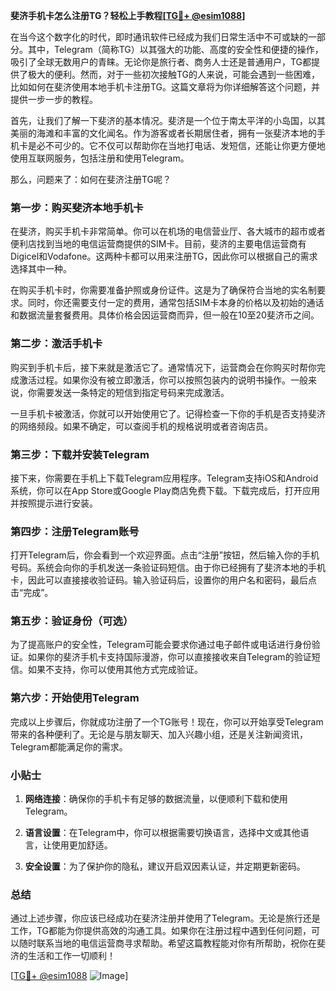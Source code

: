 **斐济手机卡怎么注册TG？轻松上手教程[[TG💪+ @esim1088](https://t.me/s/esim1088)]**

在当今这个数字化的时代，即时通讯软件已经成为我们日常生活中不可或缺的一部分。其中，Telegram（简称TG）以其强大的功能、高度的安全性和便捷的操作，吸引了全球无数用户的青睐。无论你是旅行者、商务人士还是普通用户，TG都提供了极大的便利。然而，对于一些初次接触TG的人来说，可能会遇到一些困难，比如如何在斐济使用本地手机卡注册TG。这篇文章将为你详细解答这个问题，并提供一步一步的教程。

首先，让我们了解一下斐济的基本情况。斐济是一个位于南太平洋的小岛国，以其美丽的海滩和丰富的文化闻名。作为游客或者长期居住者，拥有一张斐济本地的手机卡是必不可少的。它不仅可以帮助你在当地打电话、发短信，还能让你更方便地使用互联网服务，包括注册和使用Telegram。

那么，问题来了：如何在斐济注册TG呢？

### 第一步：购买斐济本地手机卡

在斐济，购买手机卡非常简单。你可以在机场的电信营业厅、各大城市的超市或者便利店找到当地的电信运营商提供的SIM卡。目前，斐济的主要电信运营商有Digicel和Vodafone。这两种卡都可以用来注册TG，因此你可以根据自己的需求选择其中一种。

在购买手机卡时，你需要准备护照或身份证件。这是为了确保符合当地的实名制要求。同时，你还需要支付一定的费用，通常包括SIM卡本身的价格以及初始的通话和数据流量套餐费用。具体价格会因运营商而异，但一般在10至20斐济币之间。

### 第二步：激活手机卡

购买到手机卡后，接下来就是激活它了。通常情况下，运营商会在你购买时帮你完成激活过程。如果你没有被立即激活，你可以按照包装内的说明书操作。一般来说，你需要发送一条特定的短信到指定号码来完成激活。

一旦手机卡被激活，你就可以开始使用它了。记得检查一下你的手机是否支持斐济的网络频段。如果不确定，可以查阅手机的规格说明或者咨询店员。

### 第三步：下载并安装Telegram

接下来，你需要在手机上下载Telegram应用程序。Telegram支持iOS和Android系统，你可以在App Store或Google Play商店免费下载。下载完成后，打开应用并按照提示进行安装。

### 第四步：注册Telegram账号

打开Telegram后，你会看到一个欢迎界面。点击“注册”按钮，然后输入你的手机号码。系统会向你的手机发送一条验证码短信。由于你已经拥有了斐济本地的手机卡，因此可以直接接收验证码。输入验证码后，设置你的用户名和密码，最后点击“完成”。

### 第五步：验证身份（可选）

为了提高账户的安全性，Telegram可能会要求你通过电子邮件或电话进行身份验证。如果你的斐济手机卡支持国际漫游，你可以直接接收来自Telegram的验证短信。如果不支持，你可以使用其他方式完成验证。

### 第六步：开始使用Telegram

完成以上步骤后，你就成功注册了一个TG账号！现在，你可以开始享受Telegram带来的各种便利了。无论是与朋友聊天、加入兴趣小组，还是关注新闻资讯，Telegram都能满足你的需求。

### 小贴士

1. **网络连接**：确保你的手机卡有足够的数据流量，以便顺利下载和使用Telegram。
   
2. **语言设置**：在Telegram中，你可以根据需要切换语言，选择中文或其他语言，让使用更加舒适。

3. **安全设置**：为了保护你的隐私，建议开启双因素认证，并定期更新密码。

### 总结

通过上述步骤，你应该已经成功在斐济注册并使用了Telegram。无论是旅行还是工作，TG都能为你提供高效的沟通工具。如果你在注册过程中遇到任何问题，可以随时联系当地的电信运营商寻求帮助。希望这篇教程能对你有所帮助，祝你在斐济的生活和工作一切顺利！

[[TG💪+ @esim1088](https://t.me/s/esim1088) ![Image](https://i.postimg.cc/4NQfJmqS/Snipaste-2025-05-13-00-14-12.png)]